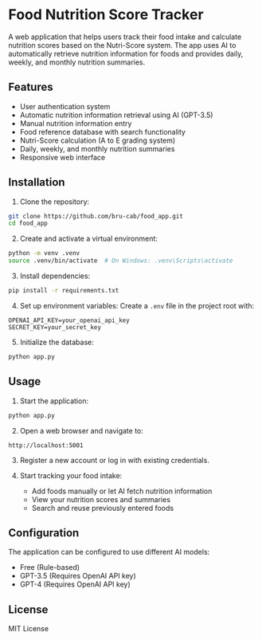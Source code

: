 # Food Nutrition Score Tracker

A web application that helps users track their food intake and calculate nutrition scores based on the Nutri-Score system. The app uses AI to automatically retrieve nutrition information for foods and provides daily, weekly, and monthly nutrition summaries.

## Features

- User authentication system
- Automatic nutrition information retrieval using AI (GPT-3.5)
- Manual nutrition information entry
- Food reference database with search functionality
- Nutri-Score calculation (A to E grading system)
- Daily, weekly, and monthly nutrition summaries
- Responsive web interface

## Installation

1. Clone the repository:
```bash
git clone https://github.com/bru-cab/food_app.git
cd food_app
```

2. Create and activate a virtual environment:
```bash
python -m venv .venv
source .venv/bin/activate  # On Windows: .venv\Scripts\activate
```

3. Install dependencies:
```bash
pip install -r requirements.txt
```

4. Set up environment variables:
Create a `.env` file in the project root with:
```
OPENAI_API_KEY=your_openai_api_key
SECRET_KEY=your_secret_key
```

5. Initialize the database:
```bash
python app.py
```

## Usage

1. Start the application:
```bash
python app.py
```

2. Open a web browser and navigate to:
```
http://localhost:5001
```

3. Register a new account or log in with existing credentials.

4. Start tracking your food intake:
   - Add foods manually or let AI fetch nutrition information
   - View your nutrition scores and summaries
   - Search and reuse previously entered foods

## Configuration

The application can be configured to use different AI models:
- Free (Rule-based)
- GPT-3.5 (Requires OpenAI API key)
- GPT-4 (Requires OpenAI API key)

## License

MIT License 